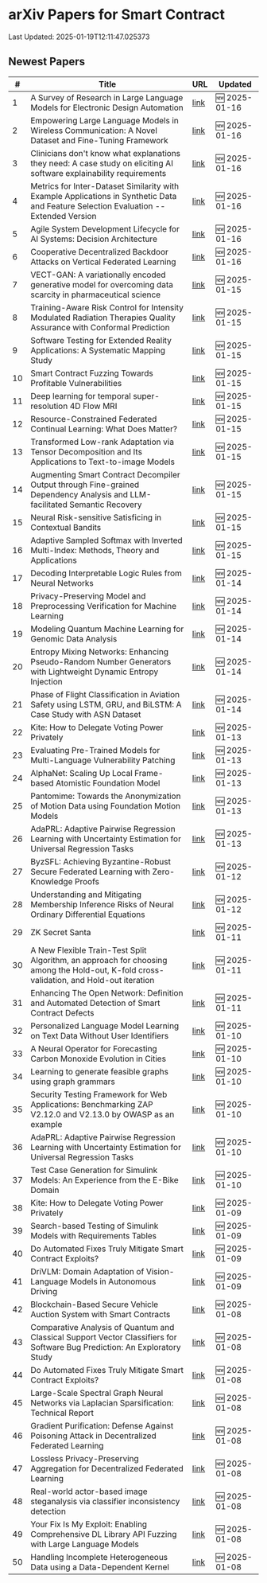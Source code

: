 # arXiv Papers for Smart Contract

Last Updated: 2025-01-19T12:11:47.025373

## Newest Papers

|\#|Title|URL|Updated|
|---|---|---|---|
|1|A Survey of Research in Large Language Models for Electronic Design Automation|[link](http://arxiv.org/abs/2501.09655v1)|🆕 2025-01-16|
|2|Empowering Large Language Models in Wireless Communication: A Novel Dataset and Fine-Tuning Framework|[link](http://arxiv.org/abs/2501.09631v1)|🆕 2025-01-16|
|3|Clinicians don't know what explanations they need: A case study on eliciting AI software explainability requirements|[link](http://arxiv.org/abs/2501.09592v1)|🆕 2025-01-16|
|4|Metrics for Inter-Dataset Similarity with Example Applications in Synthetic Data and Feature Selection Evaluation -- Extended Version|[link](http://arxiv.org/abs/2501.09591v1)|🆕 2025-01-16|
|5|Agile System Development Lifecycle for AI Systems: Decision Architecture|[link](http://arxiv.org/abs/2501.09434v1)|🆕 2025-01-16|
|6|Cooperative Decentralized Backdoor Attacks on Vertical Federated Learning|[link](http://arxiv.org/abs/2501.09320v1)|🆕 2025-01-16|
|7|VECT-GAN: A variationally encoded generative model for overcoming data scarcity in pharmaceutical science|[link](http://arxiv.org/abs/2501.08995v1)|🆕 2025-01-15|
|8|Training-Aware Risk Control for Intensity Modulated Radiation Therapies Quality Assurance with Conformal Prediction|[link](http://arxiv.org/abs/2501.08963v1)|🆕 2025-01-15|
|9|Software Testing for Extended Reality Applications: A Systematic Mapping Study|[link](http://arxiv.org/abs/2501.08909v1)|🆕 2025-01-15|
|10|Smart Contract Fuzzing Towards Profitable Vulnerabilities|[link](http://arxiv.org/abs/2501.08834v1)|🆕 2025-01-15|
|11|Deep learning for temporal super-resolution 4D Flow MRI|[link](http://arxiv.org/abs/2501.08780v1)|🆕 2025-01-15|
|12|Resource-Constrained Federated Continual Learning: What Does Matter?|[link](http://arxiv.org/abs/2501.08737v1)|🆕 2025-01-15|
|13|Transformed Low-rank Adaptation via Tensor Decomposition and Its Applications to Text-to-image Models|[link](http://arxiv.org/abs/2501.08727v1)|🆕 2025-01-15|
|14|Augmenting Smart Contract Decompiler Output through Fine-grained Dependency Analysis and LLM-facilitated Semantic Recovery|[link](http://arxiv.org/abs/2501.08670v1)|🆕 2025-01-15|
|15|Neural Risk-sensitive Satisficing in Contextual Bandits|[link](http://arxiv.org/abs/2501.08612v1)|🆕 2025-01-15|
|16|Adaptive Sampled Softmax with Inverted Multi-Index: Methods, Theory and Applications|[link](http://arxiv.org/abs/2501.08563v1)|🆕 2025-01-15|
|17|Decoding Interpretable Logic Rules from Neural Networks|[link](http://arxiv.org/abs/2501.08281v1)|🆕 2025-01-14|
|18|Privacy-Preserving Model and Preprocessing Verification for Machine Learning|[link](http://arxiv.org/abs/2501.08236v1)|🆕 2025-01-14|
|19|Modeling Quantum Machine Learning for Genomic Data Analysis|[link](http://arxiv.org/abs/2501.08193v1)|🆕 2025-01-14|
|20|Entropy Mixing Networks: Enhancing Pseudo-Random Number Generators with Lightweight Dynamic Entropy Injection|[link](http://arxiv.org/abs/2501.08031v1)|🆕 2025-01-14|
|21|Phase of Flight Classification in Aviation Safety using LSTM, GRU, and BiLSTM: A Case Study with ASN Dataset|[link](http://arxiv.org/abs/2501.07925v1)|🆕 2025-01-14|
|22|Kite: How to Delegate Voting Power Privately|[link](http://arxiv.org/abs/2501.05626v2)|🆕 2025-01-13|
|23|Evaluating Pre-Trained Models for Multi-Language Vulnerability Patching|[link](http://arxiv.org/abs/2501.07339v1)|🆕 2025-01-13|
|24|AlphaNet: Scaling Up Local Frame-based Atomistic Foundation Model|[link](http://arxiv.org/abs/2501.07155v1)|🆕 2025-01-13|
|25|Pantomime: Towards the Anonymization of Motion Data using Foundation Motion Models|[link](http://arxiv.org/abs/2501.07149v1)|🆕 2025-01-13|
|26|AdaPRL: Adaptive Pairwise Regression Learning with Uncertainty Estimation for Universal Regression Tasks|[link](http://arxiv.org/abs/2501.05809v2)|🆕 2025-01-13|
|27|ByzSFL: Achieving Byzantine-Robust Secure Federated Learning with Zero-Knowledge Proofs|[link](http://arxiv.org/abs/2501.06953v1)|🆕 2025-01-12|
|28|Understanding and Mitigating Membership Inference Risks of Neural Ordinary Differential Equations|[link](http://arxiv.org/abs/2501.06686v1)|🆕 2025-01-12|
|29|ZK Secret Santa|[link](http://arxiv.org/abs/2501.06515v1)|🆕 2025-01-11|
|30|A New Flexible Train-Test Split Algorithm, an approach for choosing among the Hold-out, K-fold cross-validation, and Hold-out iteration|[link](http://arxiv.org/abs/2501.06492v1)|🆕 2025-01-11|
|31|Enhancing The Open Network: Definition and Automated Detection of Smart Contract Defects|[link](http://arxiv.org/abs/2501.06459v1)|🆕 2025-01-11|
|32|Personalized Language Model Learning on Text Data Without User Identifiers|[link](http://arxiv.org/abs/2501.06062v1)|🆕 2025-01-10|
|33|A Neural Operator for Forecasting Carbon Monoxide Evolution in Cities|[link](http://arxiv.org/abs/2501.06007v1)|🆕 2025-01-10|
|34|Learning to generate feasible graphs using graph grammars|[link](http://arxiv.org/abs/2501.06003v1)|🆕 2025-01-10|
|35|Security Testing Framework for Web Applications: Benchmarking ZAP V2.12.0 and V2.13.0 by OWASP as an example|[link](http://arxiv.org/abs/2501.05907v1)|🆕 2025-01-10|
|36|AdaPRL: Adaptive Pairwise Regression Learning with Uncertainty Estimation for Universal Regression Tasks|[link](http://arxiv.org/abs/2501.05809v1)|🆕 2025-01-10|
|37|Test Case Generation for Simulink Models: An Experience from the E-Bike Domain|[link](http://arxiv.org/abs/2501.05792v1)|🆕 2025-01-10|
|38|Kite: How to Delegate Voting Power Privately|[link](http://arxiv.org/abs/2501.05626v1)|🆕 2025-01-09|
|39|Search-based Testing of Simulink Models with Requirements Tables|[link](http://arxiv.org/abs/2501.05412v1)|🆕 2025-01-09|
|40|Do Automated Fixes Truly Mitigate Smart Contract Exploits?|[link](http://arxiv.org/abs/2501.04600v2)|🆕 2025-01-09|
|41|DriVLM: Domain Adaptation of Vision-Language Models in Autonomous Driving|[link](http://arxiv.org/abs/2501.05081v1)|🆕 2025-01-09|
|42|Blockchain-Based Secure Vehicle Auction System with Smart Contracts|[link](http://arxiv.org/abs/2501.04841v1)|🆕 2025-01-08|
|43|Comparative Analysis of Quantum and Classical Support Vector Classifiers for Software Bug Prediction: An Exploratory Study|[link](http://arxiv.org/abs/2501.04690v1)|🆕 2025-01-08|
|44|Do Automated Fixes Truly Mitigate Smart Contract Exploits?|[link](http://arxiv.org/abs/2501.04600v1)|🆕 2025-01-08|
|45|Large-Scale Spectral Graph Neural Networks via Laplacian Sparsification: Technical Report|[link](http://arxiv.org/abs/2501.04570v1)|🆕 2025-01-08|
|46|Gradient Purification: Defense Against Poisoning Attack in Decentralized Federated Learning|[link](http://arxiv.org/abs/2501.04453v1)|🆕 2025-01-08|
|47|Lossless Privacy-Preserving Aggregation for Decentralized Federated Learning|[link](http://arxiv.org/abs/2501.04409v1)|🆕 2025-01-08|
|48|Real-world actor-based image steganalysis via classifier inconsistency detection|[link](http://arxiv.org/abs/2501.04362v1)|🆕 2025-01-08|
|49|Your Fix Is My Exploit: Enabling Comprehensive DL Library API Fuzzing with Large Language Models|[link](http://arxiv.org/abs/2501.04312v1)|🆕 2025-01-08|
|50|Handling Incomplete Heterogeneous Data using a Data-Dependent Kernel|[link](http://arxiv.org/abs/2501.04300v1)|🆕 2025-01-08|
